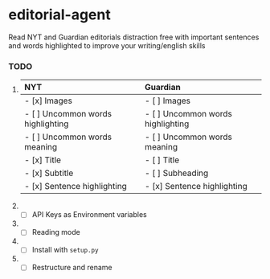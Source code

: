 # editorial-agent
Read NYT and Guardian editorials distraction free with important sentences and words highlighted to improve your writing/english skills



### TODO

1.
    | NYT | Guardian |
    | :--- | :--- |
    | - [x] Images | - [ ] Images |
    | - [ ] Uncommon words highlighting | - [ ] Uncommon words highlighting|
    | - [ ] Uncommon words meaning | - [ ] Uncommon words meaning |
    | - [x] Title | - [ ] Title |
    | - [x] Subtitle | - [ ] Subheading |
    | - [x] Sentence highlighting | - [x] Sentence highlighting |

2. - [ ] API Keys as Environment variables
3. - [ ] Reading mode
4. - [ ] Install with `setup.py`
5. - [ ] Restructure and rename